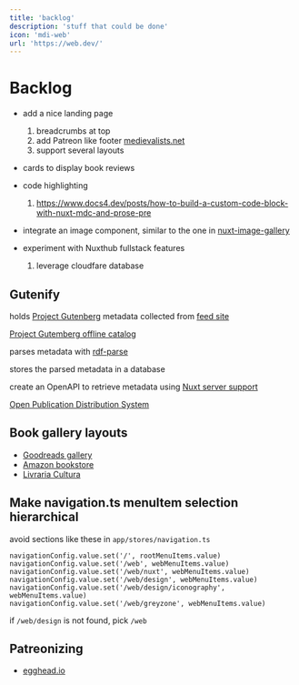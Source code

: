 ```yaml
---
title: 'backlog'
description: 'stuff that could be done'
icon: 'mdi-web'
url: 'https://web.dev/'
---
```


# Backlog


- add a nice landing page
    1. breadcrumbs at top
    2. add Patreon like footer [medievalists.net](https://www.medievalists.net/)
    3. support several layouts

- cards to display book reviews

- code highlighting
    1. https://www.docs4.dev/posts/how-to-build-a-custom-code-block-with-nuxt-mdc-and-prose-pre


- integrate an image component, similar to the one in [nuxt-image-gallery](https://admin.hub.nuxt.com/marco-a-almeida/nuxt-image-gallery/production)

- experiment with Nuxthub fullstack features 
    1. leverage cloudfare database

## Gutenify

holds [Project Gutenberg](https://www.gutenberg.org) metadata collected from [feed site](https://www.gutenberg.org/cache/epub/feeds/)

[Project Gutemberg offline catalog](https://www.gutenberg.org/ebooks/offline_catalogs.html#xmlrdf)

parses metadata with [rdf-parse](https://www.npmjs.com/package/rdf-parse)

stores the parsed metadata in a database

create an OpenAPI to retrieve metadata using [Nuxt server support](/web/nuxt/server)

[Open Publication Distribution System](https://en.wikipedia.org/wiki/Open_Publication_Distribution_System)

## Book gallery layouts

- [Goodreads gallery](https://www.goodreads.com/genres/art)
- [Amazon bookstore](https://www.amazon.com.br/Livros/b?ie=UTF8&node=6740748011)
- [Livraria Cultura](https://www.livrariacultura.com.br/saraiva)

## Make navigation.ts menuItem selection hierarchical

avoid sections like these in `app/stores/navigation.ts`
```
navigationConfig.value.set('/', rootMenuItems.value)
navigationConfig.value.set('/web', webMenuItems.value)
navigationConfig.value.set('/web/nuxt', webMenuItems.value)
navigationConfig.value.set('/web/design', webMenuItems.value)
navigationConfig.value.set('/web/design/iconography', webMenuItems.value)
navigationConfig.value.set('/web/greyzone', webMenuItems.value)
```

if `/web/design` is not found, pick `/web`

## Patreonizing

- [egghead.io](https://egghead.io/)
